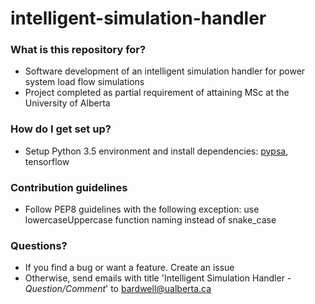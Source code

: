 # intelligent-simulation-handler

### What is this repository for? ###

* Software development of an intelligent simulation handler for power system load flow simulations
* Project completed as partial requirement of attaining MSc at the University of Alberta  

### How do I get set up? ###

* Setup Python 3.5 environment and install dependencies: [pypsa](https://pypsa.org/), tensorflow

### Contribution guidelines ###

* Follow PEP8 guidelines with the following exception: use lowercaseUppercase function naming instead of snake_case

### Questions? ###

* If you find a bug or want a feature. Create an issue
* Otherwise, send emails with title 'Intelligent Simulation Handler - *Question/Comment*' to bardwell@ualberta.ca
